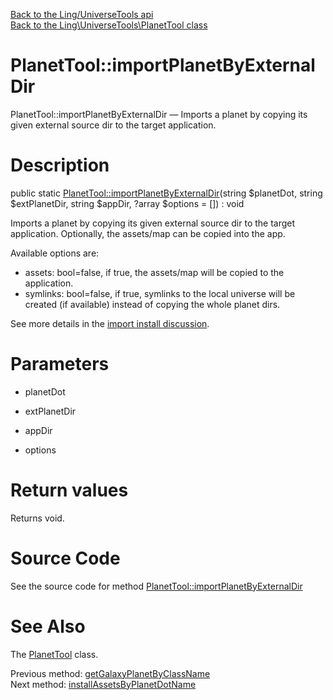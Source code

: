 [Back to the Ling/UniverseTools api](https://github.com/lingtalfi/UniverseTools/blob/master/doc/api/Ling/UniverseTools.md)<br>
[Back to the Ling\UniverseTools\PlanetTool class](https://github.com/lingtalfi/UniverseTools/blob/master/doc/api/Ling/UniverseTools/PlanetTool.md)


PlanetTool::importPlanetByExternalDir
================



PlanetTool::importPlanetByExternalDir — Imports a planet by copying its given external source dir to the target application.




Description
================


public static [PlanetTool::importPlanetByExternalDir](https://github.com/lingtalfi/UniverseTools/blob/master/doc/api/Ling/UniverseTools/PlanetTool/importPlanetByExternalDir.md)(string $planetDot, string $extPlanetDir, string $appDir, ?array $options = []) : void




Imports a planet by copying its given external source dir to the target application.
Optionally, the assets/map can be copied into the app.

Available options are:
- assets: bool=false, if true, the assets/map will be copied to the application.
- symlinks: bool=false, if true, symlinks to the local universe will be created (if available) instead of copying
     the whole planet dirs.

See more details in the [import install discussion](https://github.com/lingtalfi/TheBar/blob/master/discussions/import-install.md#summary).




Parameters
================


- planetDot

    

- extPlanetDir

    

- appDir

    

- options

    


Return values
================

Returns void.








Source Code
===========
See the source code for method [PlanetTool::importPlanetByExternalDir](https://github.com/lingtalfi/UniverseTools/blob/master/PlanetTool.php#L402-L441)


See Also
================

The [PlanetTool](https://github.com/lingtalfi/UniverseTools/blob/master/doc/api/Ling/UniverseTools/PlanetTool.md) class.

Previous method: [getGalaxyPlanetByClassName](https://github.com/lingtalfi/UniverseTools/blob/master/doc/api/Ling/UniverseTools/PlanetTool/getGalaxyPlanetByClassName.md)<br>Next method: [installAssetsByPlanetDotName](https://github.com/lingtalfi/UniverseTools/blob/master/doc/api/Ling/UniverseTools/PlanetTool/installAssetsByPlanetDotName.md)<br>

